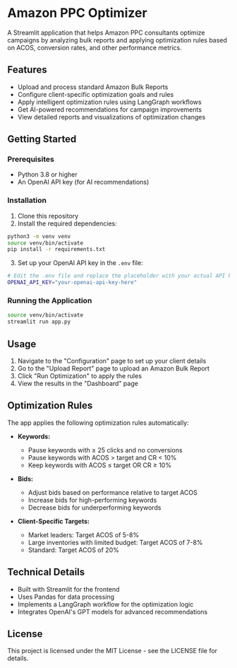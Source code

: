 # Amazon PPC Optimizer

A Streamlit application that helps Amazon PPC consultants optimize campaigns by analyzing bulk reports and applying optimization rules based on ACOS, conversion rates, and other performance metrics.

## Features

- Upload and process standard Amazon Bulk Reports
- Configure client-specific optimization goals and rules
- Apply intelligent optimization rules using LangGraph workflows
- Get AI-powered recommendations for campaign improvements
- View detailed reports and visualizations of optimization changes

## Getting Started

### Prerequisites

- Python 3.8 or higher
- An OpenAI API key (for AI recommendations)

### Installation

1. Clone this repository
2. Install the required dependencies:

```bash
python3 -m venv venv
source venv/bin/activate
pip install -r requirements.txt
```

3. Set up your OpenAI API key in the `.env` file:

```bash
# Edit the .env file and replace the placeholder with your actual API key
OPENAI_API_KEY="your-openai-api-key-here"
```

### Running the Application

```bash
source venv/bin/activate
streamlit run app.py
```

## Usage

1. Navigate to the "Configuration" page to set up your client details
2. Go to the "Upload Report" page to upload an Amazon Bulk Report
3. Click "Run Optimization" to apply the rules
4. View the results in the "Dashboard" page

## Optimization Rules

The app applies the following optimization rules automatically:

- **Keywords:**
  - Pause keywords with ≥ 25 clicks and no conversions
  - Pause keywords with ACOS > target and CR < 10%
  - Keep keywords with ACOS ≤ target OR CR ≥ 10%

- **Bids:**
  - Adjust bids based on performance relative to target ACOS
  - Increase bids for high-performing keywords
  - Decrease bids for underperforming keywords

- **Client-Specific Targets:**
  - Market leaders: Target ACOS of 5-8%
  - Large inventories with limited budget: Target ACOS of 7-8%
  - Standard: Target ACOS of 20%

## Technical Details

- Built with Streamlit for the frontend
- Uses Pandas for data processing
- Implements a LangGraph workflow for the optimization logic
- Integrates OpenAI's GPT models for advanced recommendations

## License

This project is licensed under the MIT License - see the LICENSE file for details. 